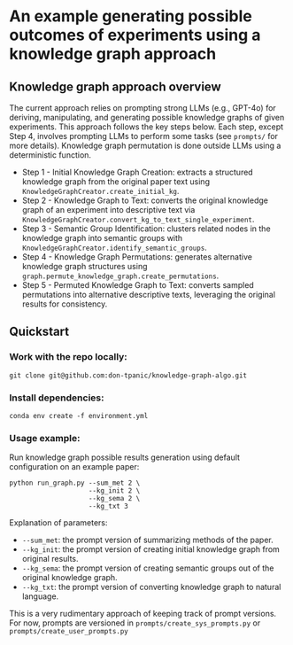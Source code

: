 # An example generating possible outcomes of experiments using a knowledge graph approach

## Knowledge graph approach overview
The current approach relies on prompting strong LLMs (e.g., GPT-4o) for deriving, manipulating, and generating possible knowledge graphs of given experiments. This approach follows the key steps below. Each step, except Step 4, involves prompting LLMs to perform some tasks (see `prompts/` for more details). Knowledge graph permutation is done outside LLMs using a deterministic function.

* Step 1 - Initial Knowledge Graph Creation: extracts a structured knowledge graph from the original paper text using `KnowledgeGraphCreator.create_initial_kg`.
* Step 2 - Knowledge Graph to Text: converts the original knowledge graph of an experiment into descriptive text via `KnowledgeGraphCreator.convert_kg_to_text_single_experiment`.
* Step 3 - Semantic Group Identification: clusters related nodes in the knowledge graph into semantic groups with `KnowledgeGraphCreator.identify_semantic_groups`.
* Step 4 - Knowledge Graph Permutations: generates alternative knowledge graph structures using `graph.permute_knowledge_graph.create_permutations`.
* Step 5 - Permuted Knowledge Graph to Text: converts sampled permutations into alternative descriptive texts, leveraging the original results for consistency.

## Quickstart

### Work with the repo locally:
```
git clone git@github.com:don-tpanic/knowledge-graph-algo.git
```

### Install dependencies:
```
conda env create -f environment.yml
```

### Usage example:
Run knowledge graph possible results generation using default configuration on an example paper:
```
python run_graph.py --sum_met 2 \
                    --kg_init 2 \
                    --kg_sema 2 \
                    --kg_txt 3
```
Explanation of parameters:
* `--sum_met`: the prompt version of summarizing methods of the paper.
* `--kg_init`: the prompt version of creating initial knowledge graph from original results.
* `--kg_sema`: the prompt version of creating semantic groups out of the original knowledge graph.
* `--kg_txt`: the prompt version of converting knowledge graph to natural language.

This is a very rudimentary approach of keeping track of prompt versions. For now, prompts are versioned in `prompts/create_sys_prompts.py` or `prompts/create_user_prompts.py`
